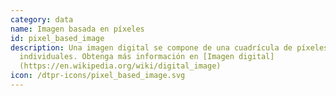 ```yaml
---
category: data
name: Imagen basada en píxeles
id: pixel_based_image
description: Una imagen digital se compone de una cuadrícula de píxeles
  individuales. Obtenga más información en [Imagen digital]
  (https://en.wikipedia.org/wiki/digital_image)
icon: /dtpr-icons/pixel_based_image.svg
---
```


